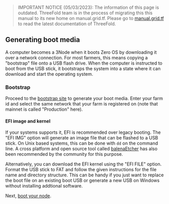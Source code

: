 > IMPORTANT NOTICE (05/03/2023): 
The information of this page is outdated. ThreeFold team is in the process of migrating this this manual to its new home on manual.grid.tf. Please go to [manual.grid.tf](https://manual.grid.tf/) to read the latest documentation of ThreeFold.

## Generating boot media

A computer becomes a 3Node when it boots Zero OS by downloading it over a network connection. For most farmers, this means copying a "bootstrap" file onto a USB flash drive. When the computer is instructed to boot from the USB stick, it bootstraps the system into a state where it can download and start the operating system.

### Bootstrap

Proceed to the [bootstrap site](http://v3.bootstrap.grid.tf) to generate your boot media. Enter your farm id and select the same network that your farm is registered on (note that mainnet is called "Production" here).

#### EFI image and kernel

If your systems supports it, EFI is recommended over legacy booting. The "EFI IMG" option will generate an image file that can be flashed to a USB stick. On Unix based systems, this can be done with `dd` on the command line. A cross platform and open source tool called [balenaEtcher](https://www.balena.io/etcher/) has also been recommended by the community for this purpose.

Alternatively, you can download the EFI kernel using the "EFI FILE" option. Format the USB stick to FAT and follow the given instructions for the file name and directory structure. This can be handy if you just want to replace the boot file on an existing boot USB or generate a new USB on Windows without installing addtional software.

Next, [boot your node](@booting_node).